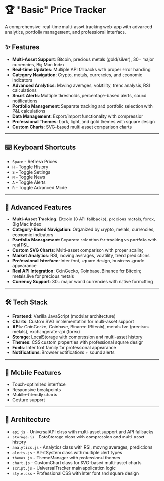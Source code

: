 # 🏆 "Basic" Price Tracker

A comprehensive, real-time multi-asset tracking web-app with advanced analytics, portfolio management, and professional interface.

## ✨ Features
- **Multi-Asset Support**: Bitcoin, precious metals (gold/silver), 30+ major currencies, Big Mac Index
- **Real-time Updates**: Multiple API fallbacks with proper error handling
- **Category Navigation**: Crypto, metals, currencies, and economic indicators
- **Advanced Analytics**: Moving averages, volatility, trend analysis, RSI calculations
- **Smart Alerts**: Multiple thresholds, percentage-based alerts, sound notifications
- **Portfolio Management**: Separate tracking and portfolio selection with P&L calculations
- **Data Management**: Export/import functionality with compression
- **Professional Themes**: Dark, light, and gold themes with square design
- **Custom Charts**: SVG-based multi-asset comparison charts

---

## ⌨️ Keyboard Shortcuts
- `Space` - Refresh Prices
- `H` - Toggle History
- `S` - Toggle Settings
- `N` - Toggle News
- `A` - Toggle Alerts
- `R` - Toggle Advanced Mode

---

## 🎯 Advanced Features
- **Multi-Asset Tracking**: Bitcoin (3 API fallbacks), precious metals, forex, Big Mac Index
- **Category-Based Navigation**: Organized by crypto, metals, currencies, economic indicators
- **Portfolio Management**: Separate selection for tracking vs portfolio with real P&L
- **Custom SVG Charts**: Multi-asset comparison with proper scaling
- **Market Analytics**: RSI, moving averages, volatility, trend predictions
- **Professional Interface**: Inter font, square design, business-grade appearance
- **Real API Integration**: CoinGecko, Coinbase, Binance for Bitcoin; metals.live for precious metals
- **Currency Support**: 30+ major world currencies with native formatting

---

## 🛠️ Tech Stack
- **Frontend**: Vanilla JavaScript (modular architecture)
- **Charts**: Custom SVG implementation for multi-asset support
- **APIs**: CoinGecko, Coinbase, Binance (Bitcoin), metals.live (precious metals), exchangerate-api (forex)
- **Storage**: LocalStorage with compression and multi-asset history
- **Themes**: CSS custom properties with professional square design
- **Fonts**: Inter font family for professional appearance
- **Notifications**: Browser notifications + sound alerts

---

## 📱 Mobile Features
- Touch-optimized interface
- Responsive breakpoints
- Mobile-friendly charts
- Gesture support

---

## 🔧 Architecture
- `api.js` - UniversalAPI class with multi-asset support and API fallbacks
- `storage.js` - DataStorage class with compression and multi-asset history
- `analytics.js` - Analytics class with RSI, moving averages, predictions
- `alerts.js` - AlertSystem class with multiple alert types
- `themes.js` - ThemeManager with professional themes
- `chart.js` - CustomChart class for SVG-based multi-asset charts
- `script.js` - UniversalTracker main application logic
- `style.css` - Professional CSS with Inter font and square design
